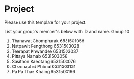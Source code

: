 Project
=============
Please use this template for your project.

List your group's member's below with ID and name.
            Group 10
1. Thanawat Chomphurak 6531501056
2. Natpawit Rengthong 6531503028   
3. Teerapat Khwandee 6531503037  
4. Pittaya Namab 6531503058
5. Sasithon Kaeotang 6531503076
6. Chonnaphat Phimal 6531503131
7. Pa Pa Thae Khaing 6531503166
